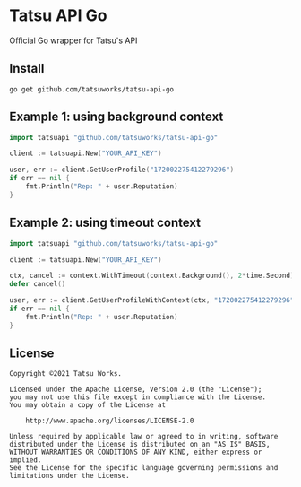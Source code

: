 # Tatsu API Go

Official Go wrapper for Tatsu's API

## Install

```shell
go get github.com/tatsuworks/tatsu-api-go
```

## Example 1: using background context

```go
import tatsuapi "github.com/tatsuworks/tatsu-api-go"

client := tatsuapi.New("YOUR_API_KEY")

user, err := client.GetUserProfile("172002275412279296")
if err == nil {
    fmt.Println("Rep: " + user.Reputation)
}
```

## Example 2: using timeout context

```go
import tatsuapi "github.com/tatsuworks/tatsu-api-go"

client := tatsuapi.New("YOUR_API_KEY")

ctx, cancel := context.WithTimeout(context.Background(), 2*time.Second)
defer cancel()

user, err := client.GetUserProfileWithContext(ctx, "172002275412279296")
if err == nil {
    fmt.Println("Rep: " + user.Reputation)
}
```

## License

```text
Copyright ©2021 Tatsu Works.

Licensed under the Apache License, Version 2.0 (the "License");
you may not use this file except in compliance with the License.
You may obtain a copy of the License at

    http://www.apache.org/licenses/LICENSE-2.0

Unless required by applicable law or agreed to in writing, software
distributed under the License is distributed on an "AS IS" BASIS,
WITHOUT WARRANTIES OR CONDITIONS OF ANY KIND, either express or implied.
See the License for the specific language governing permissions and
limitations under the License.
```
